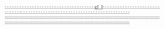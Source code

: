 <!-- <a href="">
  <img align="right" src="https://github-readme-stats.vercel.app/api/top-langs?username=devinlizardi&theme=solarized-light&layout=compact" alt="devinlizardi stats card" />
</a> -->
:.:.:.:.:.:.:.:.:.:.:.:.:.:.:.:.:.:.:.:.:.:.:.:.:.:.:.:.:.:.:.:.:.:.:.:.[c[&nbsp;&nbsp;]](https://www.instagram.com/zlardie/):.:.:.:.:.:.:.:.:.:.:.:.:.:.:.:.:.:.:.:.:.:.:.:.:.:.:.:.:.::.:.:.:.:.:.:.:.:.:.:.:.:.:.:.:.:.:.:.:.:.:.:.:.:.:.:.:.:.:.:.:.:.:.:.:.:.:.:.:.:.:.:.:  ::::::::::::::::::::::::::::::::::::::::::::::::::::::::::::::::::::::::::::::::::::::::::::::::::::::::::::::::::::::::::::::::::::::::::::::::::::::::::::::::::::::::::::::::::::::::::::::::::::::::::::::::::::::::::::::::


<!--<a href="">
  <img align="center" src="https://github-readme-stats.vercel.app/api?username=devinlizardi&show_icons=false&&hide=stars&theme=nightowl&alt="devinlizardi stats card" /> 
</a>
-->
